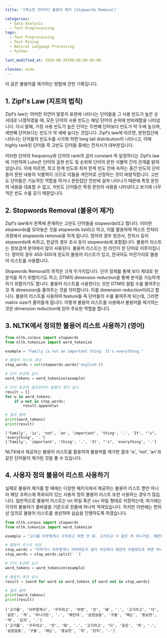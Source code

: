 ```yaml
---
title: '[텍스트 전처리] 불용어 제거 (Stopwords Removal)'

categories:
  - Data Analysis
  - Text Preprocessing
tags:
  - Text Preprocessing
  - Text Mining
  - Natural Language Processing
  - Python

last_modified_at: 2020-08-26T08:06:00-05:00

classes: wide
---
```


이 글은 불용어를 제거하는 방법에 관한 기록입니다.

## 1. Zipf's Law (지프의 법칙)

Zipf’s law는 어떠한 자연어 말뭉치 표현에 나타나는 단어들을 그 사용 빈도가 높은 순서대로 나열하였을 때, 모든 단어의 사용 빈도는 해당 단어의 순위에 반비례함을 나타냅니다. 다시 말해, 가장 사용 빈도가 높은 단어는 두번째 단어보다 빈도가 약 두배 높으며, 세번째 단어보다는 빈도가 약 세배 높다는 것입니다. Zipf’s law에 따르면, 문헌집단에 나타나는 단어들의 빈도수를 시각화 하면 long tail distribution이 나타나고, 이때 highly rank된 단어들 즉 고빈도 단어들 중에는 전치사가 대부분입니다.

이러한 단어의 frequency와 단어의 rank의 곱이 constant 즉 일정하다는 Zipf’s law에 기반하여 Luhn은 단어의 출현 빈도 및 순위와 단어의 문헌 식별력 간의 관계를 밝혀냈습니다. 이에 따르면, 최고 한계 빈도와 최저 한계 빈도 안에 속하는 중간 빈도의 단어들이 문헌 내용의 식별력이 크므로 이들을 색인어로 선정하는 것이 바람직합니다. 고빈도 단어들은 기능적인 역할을 하거나 문헌집단 전반에 걸쳐 나타나기 때문에 특정 문헌의 내용을 대표할 수 없고, 저빈도 단어들은 특정 문헌의 내용을 나타낸다고 보기에 너무 적은 빈도 수를 갖기 때문입니다.
 
## 2. Stopwords Removal (불용어 제거)

Zipf’s law에서 왼쪽에 존재하는 고빈도 단어들을 stopwords라고 합니다. 이러한 stopwords를 모아놓은 것을 stopwords list라고 하고, 이를 활용하여 텍스트 전처리 과정에서 stopwords removal을 하게 됩니다. 영어의 경우 정관사, 전치사 등이 stopwords에 속하고, 한글의 경우 조사 등이 stopwords에 포함됩니다. 불용어 리스트는 정보검색 분야에서 많이 사용된다. 불용어 리스트는 한 라인이 한 단어로 이루어집니다. 영어의 경우 450-500개 정도의 불용어 리스트가 있고, 한국어도 마찬가지로 불용어 리스트를 사용합니다.
 
Stopwords Removal의 목적은 크게 두가지입니다. 단어 정제를 통해 보다 제대로 된 분석을 하기 위함이기도 하고, DTM의 dimension reduction을 통해 분석을 가능하게 하기 위함이기도 합니다. 불용어 리스트를 사용한다는 것은 DTM의 컬럼 수를 줄여주는 것 즉 dimension을 줄여주는 것을 의미합니다. 이를 dimension reduction이라고 합니다. 불용어 리스트를 사용하여 feature들 즉 단어들의 수를 줄여주게 되는데, 그러면 matrix size가 줄어들게 됩니다. 이렇게 불용어 리스트를 사용해서 불용어를 제거하는 것은 dimension reduction에 있어 주요한 역할을 합니다.

## 3. NLTK에서 정의한 불용어 리스트 사용하기 (영어)

```python
from nltk.corpus import stopwords
from nltk.tokenize import word_tokenize

example = "Family is not an important thing. It's everything."

# 불용어 리스트 생성
stop_words = set(stopwords.words('english')) 

# 단어 토큰화 실시
word_tokens = word_tokenize(example)

# 단어 토큰화 결과로부터 불용어 제거 실시
result = []
for w in word_tokens: 
    if w not in stop_words: 
        result.append(w) 

# 결과 출력
print(word_tokens) 
print(result) 
```

    ['Family', 'is', 'not', 'an', 'important', 'thing', '.', 'It', "'s", 'everything', '.']
    ['Family', 'important', 'thing', '.', 'It', "'s", 'everything', '.']

NLTK에서 제공하는 불용어 리스트를 활용하여 불용어를 제거한 결과 'is', 'not', 'an'과 같은 단어들이 제거된 것을 볼 수 있습니다.

## 4. 사용자 정의 불용어 리스트 사용하기

실제로 불용어 제거를 할 때에는 다양한 패키지에서 제공하는 불용어 리스트 뿐만 아니라 해당 코퍼스에 특화되어 있는 사용자 정의 불용어 리스트 또한 사용하는 경우가 많습니다. 일반적으로 불용어 리스트는 txt 파일 혹은 csv 파일 형태로 저장하는데, 여기에는 각각의 불용어가 줄바꿈을 기준으로 한줄에 하나씩 적혀있습니다. 하지만 이번에는 편의상 임의로 불용어 리스트를 생성하여 실습을 진행하도록 하겠습니다.

```python
from nltk.corpus import stopwords 
from nltk.tokenize import word_tokenize

example = "고기를 아무렇게나 구우려고 하면 안 돼. 고기라고 다 같은 게 아니거든. 예컨대 삼겹살을 구울 때는 중요한 게 있지."

# 불용어 리스트 생성
stop_words = "아무거나 아무렇게나 어찌하든지 같다 비슷하다 예컨대 이럴정도로 하면 아니거든"
stop_words = stop_words.split(' ')

# 단어 토큰화 실시
word_tokens = word_tokenize(example)

# 불용어 제거 실시
result = [word for word in word_tokens if word not in stop_words]

# 결과 출력
print(word_tokens) 
print(result)
```

    ['고기를', '아무렇게나', '구우려고', '하면', '안', '돼', '.', '고기라고', '다', '같은', '게', '아니거든', '.', '예컨대', '삼겹살을', '구울', '때는', '중요한', '게', '있지', '.']
    ['고기를', '구우려고', '안', '돼', '.', '고기라고', '다', '같은', '게', '.', '삼겹살을', '구울', '때는', '중요한', '게', '있지', '.']

